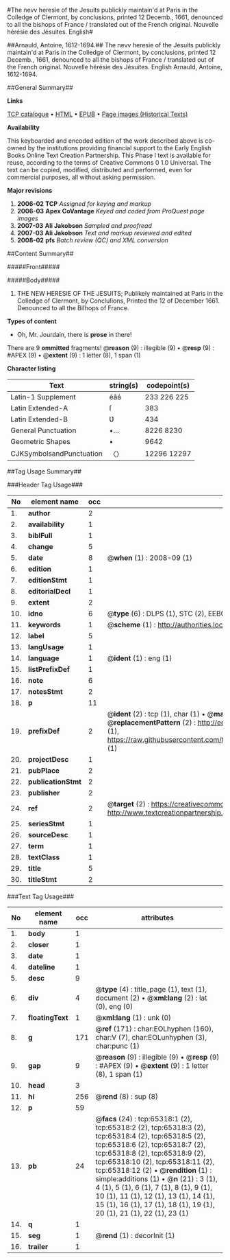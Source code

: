 #The nevv heresie of the Jesuits publickly maintain'd at Paris in the Colledge of Clermont, by conclusions, printed 12 Decemb., 1661, denounced to all the bishops of France / translated out of the French original. Nouvelle hérésie des Jésuites. English#

##Arnauld, Antoine, 1612-1694.##
The nevv heresie of the Jesuits publickly maintain'd at Paris in the Colledge of Clermont, by conclusions, printed 12 Decemb., 1661, denounced to all the bishops of France / translated out of the French original.
Nouvelle hérésie des Jésuites. English
Arnauld, Antoine, 1612-1694.

##General Summary##

**Links**

[TCP catalogue](http://www.ota.ox.ac.uk/tcp/)  • 
[HTML](http://tei.it.ox.ac.uk/tcp/Texts-HTML/free/A25/A25853.html)  • 
[EPUB](http://tei.it.ox.ac.uk/tcp/Texts-EPUB/free/A25/A25853.epub) • 
[Page images (Historical Texts)](https://data.historicaltexts.jisc.ac.uk/view?pubId=eebo-12654438e&pageId=eebo-12654438e-65318-1)

**Availability**

This keyboarded and encoded edition of the
	       work described above is co-owned by the institutions
	       providing financial support to the Early English Books
	       Online Text Creation Partnership. This Phase I text is
	       available for reuse, according to the terms of Creative
	       Commons 0 1.0 Universal. The text can be copied,
	       modified, distributed and performed, even for
	       commercial purposes, all without asking permission.

**Major revisions**

1. __2006-02__ __TCP__ *Assigned for keying and markup*
1. __2006-03__ __Apex CoVantage__ *Keyed and coded from ProQuest page images*
1. __2007-03__ __Ali Jakobson__ *Sampled and proofread*
1. __2007-03__ __Ali Jakobson__ *Text and markup reviewed and edited*
1. __2008-02__ __pfs__ *Batch review (QC) and XML conversion*

##Content Summary##

#####Front#####

#####Body#####

1. THE NEW HERESIE OF THE JESUITS; Publikely maintained at Paris in the Colledge of Clermont, by Concluſions, Printed the 12 of December 1661. Denounced to all the Biſhops of France.

**Types of content**

  * Oh, Mr. Jourdain, there is **prose** in there!

There are 9 **ommitted** fragments! 
 @__reason__ (9) : illegible (9)  •  @__resp__ (9) : #APEX (9)  •  @__extent__ (9) : 1 letter (8), 1 span (1)

**Character listing**


|Text|string(s)|codepoint(s)|
|---|---|---|
|Latin-1 Supplement|éâá|233 226 225|
|Latin Extended-A|ſ|383|
|Latin Extended-B|Ʋ|434|
|General Punctuation|•…|8226 8230|
|Geometric Shapes|▪|9642|
|CJKSymbolsandPunctuation|〈〉|12296 12297|

##Tag Usage Summary##

###Header Tag Usage###

|No|element name|occ|attributes|
|---|---|---|---|
|1.|__author__|2||
|2.|__availability__|1||
|3.|__biblFull__|1||
|4.|__change__|5||
|5.|__date__|8| @__when__ (1) : 2008-09 (1)|
|6.|__edition__|1||
|7.|__editionStmt__|1||
|8.|__editorialDecl__|1||
|9.|__extent__|2||
|10.|__idno__|6| @__type__ (6) : DLPS (1), STC (2), EEBO-CITATION (1), OCLC (1), VID (1)|
|11.|__keywords__|1| @__scheme__ (1) : http://authorities.loc.gov/ (1)|
|12.|__label__|5||
|13.|__langUsage__|1||
|14.|__language__|1| @__ident__ (1) : eng (1)|
|15.|__listPrefixDef__|1||
|16.|__note__|6||
|17.|__notesStmt__|2||
|18.|__p__|11||
|19.|__prefixDef__|2| @__ident__ (2) : tcp (1), char (1)  •  @__matchPattern__ (2) : ([0-9\-]+):([0-9IVX]+) (1), (.+) (1)  •  @__replacementPattern__ (2) : http://eebo.chadwyck.com/downloadtiff?vid=$1&page=$2 (1), https://raw.githubusercontent.com/textcreationpartnership/Texts/master/tcpchars.xml#$1 (1)|
|20.|__projectDesc__|1||
|21.|__pubPlace__|2||
|22.|__publicationStmt__|2||
|23.|__publisher__|2||
|24.|__ref__|2| @__target__ (2) : https://creativecommons.org/publicdomain/zero/1.0/ (1), http://www.textcreationpartnership.org/docs/. (1)|
|25.|__seriesStmt__|1||
|26.|__sourceDesc__|1||
|27.|__term__|1||
|28.|__textClass__|1||
|29.|__title__|5||
|30.|__titleStmt__|2||


###Text Tag Usage###

|No|element name|occ|attributes|
|---|---|---|---|
|1.|__body__|1||
|2.|__closer__|1||
|3.|__date__|1||
|4.|__dateline__|1||
|5.|__desc__|9||
|6.|__div__|4| @__type__ (4) : title_page (1), text (1), document (2)  •  @__xml:lang__ (2) : lat (0), eng (0)|
|7.|__floatingText__|1| @__xml:lang__ (1) : unk (0)|
|8.|__g__|171| @__ref__ (171) : char:EOLhyphen (160), char:V (7), char:EOLunhyphen (3), char:punc (1)|
|9.|__gap__|9| @__reason__ (9) : illegible (9)  •  @__resp__ (9) : #APEX (9)  •  @__extent__ (9) : 1 letter (8), 1 span (1)|
|10.|__head__|3||
|11.|__hi__|256| @__rend__ (8) : sup (8)|
|12.|__p__|59||
|13.|__pb__|24| @__facs__ (24) : tcp:65318:1 (2), tcp:65318:2 (2), tcp:65318:3 (2), tcp:65318:4 (2), tcp:65318:5 (2), tcp:65318:6 (2), tcp:65318:7 (2), tcp:65318:8 (2), tcp:65318:9 (2), tcp:65318:10 (2), tcp:65318:11 (2), tcp:65318:12 (2)  •  @__rendition__ (1) : simple:additions (1)  •  @__n__ (21) : 3 (1), 4 (1), 5 (1), 6 (1), 7 (1), 8 (1), 9 (1), 10 (1), 11 (1), 12 (1), 13 (1), 14 (1), 15 (1), 16 (1), 17 (1), 18 (1), 19 (1), 20 (1), 21 (1), 22 (1), 23 (1)|
|14.|__q__|1||
|15.|__seg__|1| @__rend__ (1) : decorInit (1)|
|16.|__trailer__|1||

